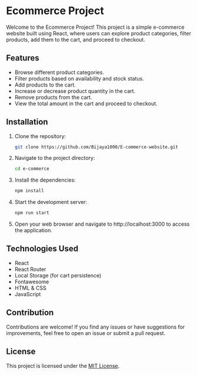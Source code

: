 # Ecommerce Project

Welcome to the Ecommerce Project! This project is a simple e-commerce website built using React, where users can explore product categories, filter products, add them to the cart, and proceed to checkout.


## Features

- Browse different product categories.
- Filter products based on availability and stock status.
- Add products to the cart.
- Increase or decrease product quantity in the cart.
- Remove products from the cart.
- View the total amount in the cart and proceed to checkout.

## Installation

1. Clone the repository:
   ```bash
   git clone https://github.com/Bijaya1000/E-commerce-website.git
2. Navigate to the project directory:
    ```bash
    cd e-commerce
3. Install the dependencies:
    ```bash
    npm install
4. Start the development server:
    ```bash 
    npm run start
5. Open your web browser and navigate to http://localhost:3000 to access the application.



## Technologies Used
- React
- React Router
- Local Storage (for cart persistence)
- Fontawesome
- HTML & CSS
- JavaScript


## Contribution

Contributions are welcome! If you find any issues or have suggestions for improvements, feel free to open an issue or submit a pull request.

## License
This project is licensed under the [MIT License](LICENSE).
